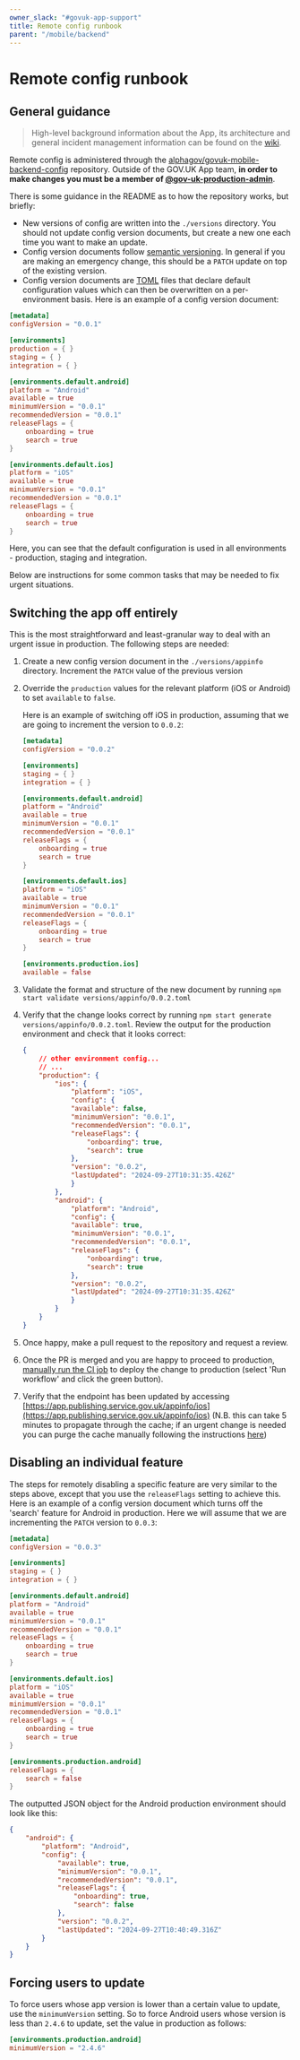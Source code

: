 ```yaml
---
owner_slack: "#govuk-app-support"
title: Remote config runbook
parent: "/mobile/backend"
---
```


# Remote config runbook

## General guidance

> High-level background information about the App, its architecture and general incident management information can be found on the [wiki](https://gov-uk.atlassian.net/wiki/spaces/GOVUK/pages/4137025538/Incident+management).

Remote config is administered through the [alphagov/govuk-mobile-backend-config](https://github.com/alphagov/govuk-mobile-backend-config) repository. Outside of the GOV.UK App team, **in order to make changes you must be a member of [@gov-uk-production-admin](https://github.com/orgs/alphagov/teams/gov-uk-production-admin)**.

There is some guidance in the README as to how the repository works, but briefly:

* New versions of config are written into the `./versions` directory. You should not update config version documents, but create a new one each time you want to make an update.
* Config version documents follow [semantic versioning](https://semver.org/). In general if you are making an emergency change, this should be a `PATCH` update on top of the existing version.
* Config version documents are [TOML](https://toml.io/en/) files that declare default configuration values which can then be overwritten on a per-environment basis. Here is an example of a config version document:

```toml
[metadata]
configVersion = "0.0.1"

[environments]
production = { }
staging = { }
integration = { }

[environments.default.android]
platform = "Android"
available = true
minimumVersion = "0.0.1"
recommendedVersion = "0.0.1"
releaseFlags = {
    onboarding = true
    search = true
}

[environments.default.ios]
platform = "iOS"
available = true
minimumVersion = "0.0.1"
recommendedVersion = "0.0.1"
releaseFlags = {
    onboarding = true
    search = true
}
```

Here, you can see that the default configuration is used in all environments - production, staging and integration.

Below are instructions for some common tasks that may be needed to fix urgent situations.

## Switching the app off entirely

This is the most straightforward and least-granular way to deal with an urgent issue in production. The following steps are needed:

1. Create a new config version document in the `./versions/appinfo` directory. Increment the `PATCH` value of the previous version
2. Override the `production` values for the relevant platform (iOS or Android) to set `available` to `false`.

    Here is an example of switching off iOS in production, assuming that we are going to increment the version to `0.0.2`:

    ```toml
    [metadata]
    configVersion = "0.0.2"

    [environments]
    staging = { }
    integration = { }

    [environments.default.android]
    platform = "Android"
    available = true
    minimumVersion = "0.0.1"
    recommendedVersion = "0.0.1"
    releaseFlags = {
        onboarding = true
        search = true
    }

    [environments.default.ios]
    platform = "iOS"
    available = true
    minimumVersion = "0.0.1"
    recommendedVersion = "0.0.1"
    releaseFlags = {
        onboarding = true
        search = true
    }

    [environments.production.ios]
    available = false
    ```

3. Validate the format and structure of the new document by running `npm start validate versions/appinfo/0.0.2.toml`
4. Verify that the change looks correct by running `npm start generate versions/appinfo/0.0.2.toml`. Review the output for the production environment and check that it looks correct:

    ```json
    {
        // other environment config...
        // ...
        "production": {
            "ios": {
                "platform": "iOS",
                "config": {
                "available": false,
                "minimumVersion": "0.0.1",
                "recommendedVersion": "0.0.1",
                "releaseFlags": {
                    "onboarding": true,
                    "search": true
                },
                "version": "0.0.2",
                "lastUpdated": "2024-09-27T10:31:35.426Z"
                }
            },
            "android": {
                "platform": "Android",
                "config": {
                "available": true,
                "minimumVersion": "0.0.1",
                "recommendedVersion": "0.0.1",
                "releaseFlags": {
                    "onboarding": true,
                    "search": true
                },
                "version": "0.0.2",
                "lastUpdated": "2024-09-27T10:31:35.426Z"
                }
            }
        }
    }
    ```

5. Once happy, make a pull request to the repository and request a review.
6. Once the PR is merged and you are happy to proceed to production, [manually run the CI job](https://github.com/alphagov/govuk-mobile-backend-config/actions/workflows/deploy-production.yaml) to deploy the change to production (select 'Run workflow' and click the green button).
7. Verify that the endpoint has been updated by accessing [https://app.publishing.service.gov.uk/appinfo/ios](https://app.publishing.service.gov.uk/appinfo/ios) (N.B. this can take 5 minutes to propagate through the cache; if an urgent change is needed you can purge the cache manually following the instructions [here](/manual/purge-cache.html#purge-a-page-from-the-fastly-cdn))

## Disabling an individual feature

The steps for remotely disabling a specific feature are very similar to the steps above, except that you use the `releaseFlags` setting to achieve this. Here is an example of a config version document which turns off the 'search' feature for Android in production. Here we will assume that we are incrementing the `PATCH` version to `0.0.3`:

```toml
[metadata]
configVersion = "0.0.3"

[environments]
staging = { }
integration = { }

[environments.default.android]
platform = "Android"
available = true
minimumVersion = "0.0.1"
recommendedVersion = "0.0.1"
releaseFlags = {
    onboarding = true
    search = true
}

[environments.default.ios]
platform = "iOS"
available = true
minimumVersion = "0.0.1"
recommendedVersion = "0.0.1"
releaseFlags = {
    onboarding = true
    search = true
}

[environments.production.android]
releaseFlags = {
    search = false
}
```

The outputted JSON object for the Android production environment should look like this:

```json
{
    "android": {
        "platform": "Android",
        "config": {
            "available": true,
            "minimumVersion": "0.0.1",
            "recommendedVersion": "0.0.1",
            "releaseFlags": {
                "onboarding": true,
                "search": false
            },
            "version": "0.0.2",
            "lastUpdated": "2024-09-27T10:40:49.316Z"
        }
    }
}
```

## Forcing users to update

To force users whose app version is lower than a certain value to update, use the `minimumVersion` setting. So to force Android users whose version is less than `2.4.6` to update, set the value in production as follows:

```toml
[environments.production.android]
minimumVersion = "2.4.6"
```
